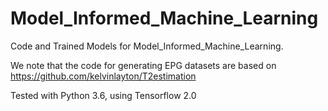 # Model_Informed_Machine_Learning
Code and Trained Models for Model_Informed_Machine_Learning.

We note that the code for generating EPG datasets are based on https://github.com/kelvinlayton/T2estimation

Tested with Python 3.6, using Tensorflow 2.0

